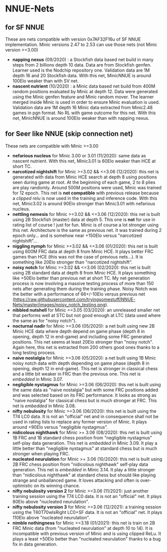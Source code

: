 # NNUE-Nets 

## for SF NNUE

These are nets compatible with version 0x7AF32F16u of SF NNUE implementation. Minic versions 2.47 to 2.53 can use those nets (not Minic version >=3.00)

- **napping nexus** (09/2020) : a Stockfish data based net build in many steps from 2 billions depth 10 data. Data are from Stockfish genfen. Learner used is the Nodchip repository one. Validation data are 1M depth 16 and 20 Stockfish data. With this net, MinicNNUE is around 100Elo weaker than with SV net.  
- **nascent nutrient** (10/2020) : a Minic data based net build from 400M random positions evaluated by Minic at depth 12. Data were generated using the Minic genfen feature and Minic random mover. The learner merged inside Minic is used in order to ensure Minic evaluation is used. Validation data are 1M depth 16 Minic data extracted from Minic2.48 games in pgn format. No RL with game outcome for this net. With this net, MinicNNUE is around 100Elo weaker than with napping nexus.

## for Seer like NNUE (skip connection net)

These nets are compatible with Minic >=3.00 

- **nefarious nucleus** for Minic 3.00 or 3.01 (11/2020): same data as nascent nutrient. With this net, Minic3.01 is 60Elo weaker than HCE at short TC.
- **narcotized nightshift** for Minic >=3.02 && <=3.06 (12/2020): this net is generated with data from Minic HCE search at depth 8 using positions seen during game at root. At the beginning of each game, 2 to 8 plies are play randomly. Around 500M positions were used, Minic was trained for 12 epoch. This net is **not compatible** with previous release because a *clipped relu* is now used in the training and inference code. With this net, Minic3.02 is around 90Elo stronger than Minic3.01 with nefarious nucleus.
- **nettling nemesis** for Minic >=3.02 && <=3.06 (12/2020): this net is built using 2B Stockfish (master) data at depth 5. This one is **not** for use in rating list of course ! just for fun. Minic is of course a lot stronger using this net. Architecture is the same as previous net. It was trained during 2 epoch only... and is somehow near +150Elo versus "narcotized nightshift"...
- **niggling nymph** for Minic >=3.02 && <=3.06 (01/2020): this net is built using 600M FRC data at depth 8 from Minic HCE. It plays better FRC games than HCE (this was not the case of previous nets...). It is something like 20Elo stronger than "narcotized nightshift".  
- **noisy notch** for Minic >=3.02 && <=3.06 (02/2020): this net is built using 2B standard data at depth 8 from Minic HCE. It plays something like +50Elo better than previous net at short TC. My net generation process is now involving a massive testing process of more than 150 nets after generating them during the training phase. Noisy Notch was the better with a performance of 66+/-10Elo versus previous net (https://raw.githubusercontent.com/tryingsomestuff/NNUE-Nets/master/images/noisy_notch_testing.png).
- **nibbled nutshell** for Minic ==3.05 (03/2020): an unreleased smaller net that performs well at STC but not good enough at LTC (data used where the same as for "noisy notch").
- **nocturnal nadir** for Minic >=3.06 (05/2020): a net built using new 2B Minic HCE data where depth depend on game phase (depth 8 in opening, depth 12 in end-game) and including some FRC generated positions. This net seems at least 20Elo stronger than "noisy notch". Again here, this net is extracted from 200 others good ones thanks to a long testing process.
- **naive nostalgia** for Minic >=3.06 (05/2020): a net built using 1B Minic noisy notch data with depth depending on game phase (depth 8 in opening, depth 12 in end-game). This net is stronger in classical chess and a little bit weaker in FRC than the previous one. This net is *embedded* in Minic 3.07.
- **negligible nystagmus** for Minic >=3.06 (06/2020): this net is built using the same data as "naive nostalgia" but with some FRC positions added and was selected based on its FRC performance. It looks as strong as "naive nostalgia" for classical chess but is much stronger at FRC. This net is *embedded* in Minic 3.08.
- **nifty nebulosity** for Minic >=3.06 (06/2020): this net is built using the T74 LC0 data. It is not an "official" net and in consequence shall not be used in rating lists to replace any former version of Minic. It plays around +90Elo versus "negligible nystagmus".
- **nidicolous nighthawk** for Minic >= 3.06 (08/2020): this net is built using 1B FRC and 1B standard chess position from "negligible nystagmus" self-play data generation. This net is *embedded* in Minic 3.09. It play a little better than "negligible nystagmus" at standard chess but is much stronger when playing FRC.
- **nucleated neurulation** for Minic >= 3.06 (10/2020): this net is built using 2B FRC chess position from "nidicolous nighthawk" self-play data generation. This net is *embedded* in Minic 3.14. It play a little stronger than "nidicolous nighthawk" at standard chess but should like playing strange and unballanced game. It loves attacking and often is over-optimistic on its winning chance.
- **nifty nebulosity version 2** for Minic >=3.06 (11/2021): just another training session using the T74 LC0 data. It is not an "official" net. It plays 80Elo above "nucleated neurulation".
- **nifty nebulosity version 3** for Minic >=3.06 (12/2021): a training session using the T60T70wIsRight LC0+SF data. It is not an "official" net. It plays 110Elo above "nucleated neurulation".
- **nimble nothingness** for Minic >=3.18 (01/2021): this net is train on 2B FRC Minic data (from "nucleated neurulation" at depth 10 to 14). It is incompatible with previous version of Minic and is using clipped ReLu. It plays a least +50Elo better than "nucleated neurulation" thanks to a bug fix in data generation.
